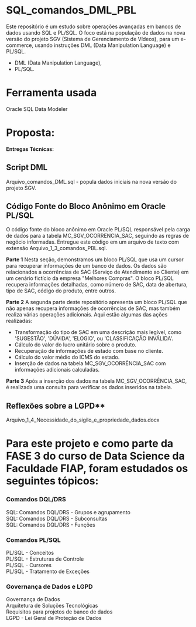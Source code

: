 # SQL_comandos_DML_PBL
Este repositório é um estudo sobre operações avançadas em bancos de dados usando SQL e PL/SQL. O foco está na população de dados na nova versão do projeto SGV (Sistema de Gerenciamento de Vídeos), para um e-commerce, usando instruções DML (Data Manipulation Language) e PL/SQL.

* DML (Data Manipulation Language),
* PL/SQL.

# Ferramenta usada
Oracle SQL Data Modeler


# Proposta:

**Entregas Técnicas:**

## Script DML

Arquivo_comandos_DML.sql - popula dados iniciais na nova versão do projeto SGV.

## Código Fonte do Bloco Anônimo em Oracle PL/SQL

O código fonte do bloco anônimo em Oracle PL/SQL responsável pela carga de dados para a tabela MC_SGV_OCORRENCIA_SAC, seguindo as regras de negócio informadas. Entregue este código em um arquivo de texto com extensão Arquivo_1_3_comandos_PBL.sql.

**Parte 1**
Nesta seção, demonstramos um bloco PL/SQL que usa um cursor para recuperar informações de um banco de dados. Os dados são relacionados a ocorrências de SAC (Serviço de Atendimento ao Cliente) em um cenário fictício da empresa "Melhores Compras". O bloco PL/SQL recupera informações detalhadas, como número de SAC, data de abertura, tipo de SAC, código do produto, entre outros.

**Parte 2**
A segunda parte deste repositório apresenta um bloco PL/SQL que não apenas recupera informações de ocorrências de SAC, mas também realiza várias operações adicionais. Aqui estão algumas das ações realizadas:

- Transformação do tipo de SAC em uma descrição mais legível, como 'SUGESTÃO', 'DÚVIDA', 'ELOGIO', ou 'CLASSIFICAÇÃO INVÁLIDA'.
- Cálculo do valor do lucro unitário sobre o produto.
- Recuperação de informações de estado com base no cliente.
- Cálculo do valor médio do ICMS do estado.
- Inserção de dados na tabela MC_SGV_OCORRÊNCIA_SAC com informações adicionais calculadas.

**Parte 3**
Após a inserção dos dados na tabela MC_SGV_OCORRÊNCIA_SAC, é realizada uma consulta para verificar os dados inseridos na tabela.

## Reflexões sobre a LGPD**
Arquivo_1_4_Necessidade_do_sigilo_e_propriedade_dados.docx

# Para este projeto e como parte da FASE 3 do curso de Data Science da Faculdade FIAP, foram estudados os seguintes tópicos:

### Comandos DQL/DRS
SQL: Comandos DQL/DRS - Grupos e agrupamento    	   	   	   
SQL: Comandos DQL/DRS - Subconsultas    	   	   	   
SQL: Comandos DQL/DRS - Funções    	   	   	   

### Comandos PL/SQL
PL/SQL - Conceitos    	   	   	   
PL/SQL - Estruturas de Controle    	   	   	   
PL/SQL - Cursores    	   	   	   
PL/SQL - Tratamento de Exceções

### Governança de Dados e LGPD
Governança de Dados    	   	   	   
Arquitetura de Soluções Tecnológicas    	   	   	   
Requisitos para projetos de banco de dados    	   	   	   
LGPD - Lei Geral de Proteção de Dados
